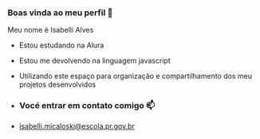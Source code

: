 ### Boas vinda ao meu perfil 💙
 Meu nome è Isabelli Alves 

 - Estou estudando na Alura
 - Estou me devolvendo na linguagem javascript
 - Utilizando este espaço para organização e compartilhamento dos meu projetos desenvolvidos

 - ### Vocé entrar em contato comigo 📫

 - isabelli.micaloski@escola.pr.gov.br

